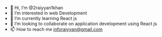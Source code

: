 - 👋 Hi, I’m @2raiyyan1khan
- 👀 I’m interested in web Development 
- 🌱 I’m currently learning React js
- 💞️ I’m looking to collaborate on application development using React js
- 📫 How to reach me  inforaiyyan@gmail.com

<!---
2raiyyan1khan/2raiyyan1khan is a ✨ special ✨ repository because its `README.md` (this file) appears on your GitHub profile.
You can click the Preview link to take a look at your changes.
--->
